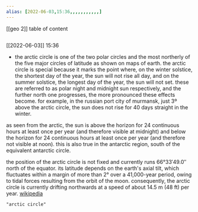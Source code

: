 ```yaml
---
alias: [2022-06-03,15:36,,,,,,,,,,,]
---
```

[[geo 2]]
table of content
```toc
```

[[2022-06-03]] 15:36
- the arctic circle is one of the two polar circles and the most northerly of the five major circles of latitude as shown on maps of earth. the arctic circle is special because it marks the point where, on the winter solstice, the shortest day of the year, the sun will not rise all day, and on the summer solstice, the longest day of the year, the sun will not set. these are referred to as polar night and midnight sun respectively, and the further north one progresses, the more pronounced these effects become. for example, in the russian port city of murmansk, just 3º above the arctic circle, the sun does not rise for 40 days straight in the winter.

as seen from the arctic, the sun is above the horizon for 24 continuous hours at least once per year (and therefore visible at midnight) and below the horizon for 24 continuous hours at least once per year (and therefore not visible at noon). this is also true in the antarctic region, south of the equivalent antarctic circle.

the position of the arctic circle is not fixed and currently runs 66°33′49.0″ north of the equator. its latitude depends on the earth's axial tilt, which fluctuates within a margin of more than 2° over a 41,000-year period, owing to tidal forces resulting from the orbit of the moon. consequently, the arctic circle is currently drifting northwards at a speed of about 14.5 m (48 ft) per year.
[wikipedia](https://en.wikipedia.org/wiki/arctic%20circle)
```query
"arctic circle"
```